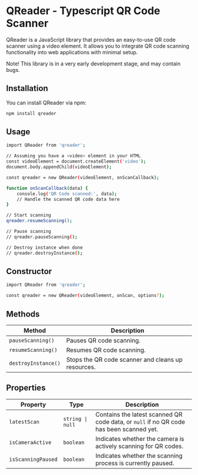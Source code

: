 # QReader - Typescript QR Code Scanner

QReader is a JavaScript library that provides an easy-to-use QR code scanner using a video element. It allows you to integrate QR code scanning functionality into web applications with minimal setup.

Note! This library is in a very early development stage, and may contain bugs.

## Installation

You can install QReader via npm:

```bash
npm install qreader
```

## Usage

```bash
import QReader from 'qreader';

// Assuming you have a <video> element in your HTML
const videoElement = document.createElement('video');
document.body.appendChild(videoElement);

const qreader = new QReader(videoElement, onScanCallback);

function onScanCallback(data) {
    console.log('QR Code scanned:', data);
    // Handle the scanned QR code data here
}

// Start scanning
qreader.resumeScanning();

// Pause scanning
// qreader.pauseScanning();

// Destroy instance when done
// qreader.destroyInstance();
```

## Constructor

```bash
import QReader from 'qreader';

const qreader = new QReader(videoElement, onScan, options?);
```

## Methods

| Method              | Description                                        |
| ------------------- | -------------------------------------------------- |
| `pauseScanning()`   | Pauses QR code scanning.                           |
| `resumeScanning()`  | Resumes QR code scanning.                          |
| `destroyInstance()` | Stops the QR code scanner and cleans up resources. |

## Properties

| Property           | Type             | Description                                                                             |
| ------------------ | ---------------- | --------------------------------------------------------------------------------------- |
| `latestScan`       | `string \| null` | Contains the latest scanned QR code data, or `null` if no QR code has been scanned yet. |
| `isCameraActive`   | `boolean`        | Indicates whether the camera is actively scanning for QR codes.                         |
| `isScanningPaused` | `boolean`        | Indicates whether the scanning process is currently paused.                             |

